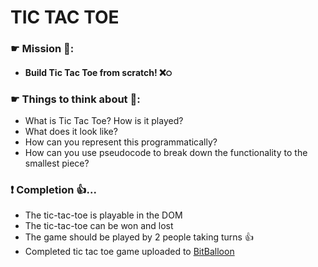 # TIC TAC TOE

### ☛ Mission 💪:
 * #### Build Tic Tac Toe from scratch! ❌੦

### ☛ Things to think about 🤔:
- What is Tic Tac Toe? How is it played?
- What does it look like?
- How can you represent this programmatically?
- How can you use pseudocode to break down the functionality to the smallest piece?

### ❗️ Completion 👍...
- The tic-tac-toe is playable in the DOM
- The tic-tac-toe can be won and lost
- The game should be played by 2 people taking turns 👍
- Completed tic tac toe game uploaded to [BitBalloon](https://www.bitballoon.com/)